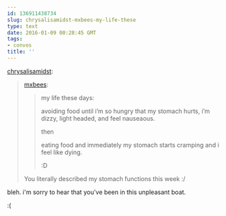 ```yaml
---
id: 136911438734
slug: chrysalisamidst-mxbees-my-life-these
type: text
date: 2016-01-09 00:28:45 GMT
tags:
- convos
title: ''
---
```

<p><a class="tumblr_blog" href="http://chrysalisamidst.tumblr.com/post/136898361413">chrysalisamidst</a>:</p>
<blockquote>
<p><a class="tumblr_blog" href="http://mxbees.tumblr.com/post/136898124124">mxbees</a>:</p>
<blockquote>
<p>my life these days:</p>

<p>avoiding food until i’m so hungry that my stomach hurts, i’m dizzy, light headed, and feel nauseaous.</p>

<p>then</p>

<p>eating food and immediately my stomach starts cramping and i feel like dying.</p>

<p>:D</p>
</blockquote>
<p>You literally described my stomach functions this week :/</p>
</blockquote>

bleh. i'm sorry to hear that you've been in this unpleasant boat.

:(